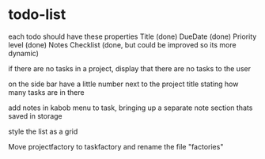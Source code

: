 # todo-list

each todo should have these properties
Title (done)
DueDate (done)
Priority level (done)
Notes
Checklist (done, but could be improved so its more dynamic)
<!-- 
Main page should open to the main list of all todos lists, which are called projects
users can create new projects, add todos to projects, choose when making a todo which project it will go into
users should be able to delete a todo, check off a todo as complete (done)
edit a todo (done)
Sort the todo's by priority? (done) -->
<!-- 
Separate logic in different modules, such as all dom-related stuff from the application logic
save data to local-storage (done)

check out date-fns library
browse other libraries from npm -->

<!-- 
store each task in an array (done)
allow users to check off a task (done)
allow users to delete the task from the array (done)
 -->

<!-- make project titles and desc be editable -->

if there are no tasks in a project, display that there are no tasks to the user

on the side bar have a little number next to the project title stating how many tasks are in there

add notes in kabob menu to task, bringing up a separate note section thats saved in storage

<!-- have a clickable option to bring up notes (need to do) -->

style the list as a grid

<!-- display projects on sidebar
have a way to put tasks in projects (done)
have ability to delete projects, which delete all tasks in it (done) -->
<!-- Have a description for projects (done) -->

Move projectfactory to taskfactory and rename the file "factories"